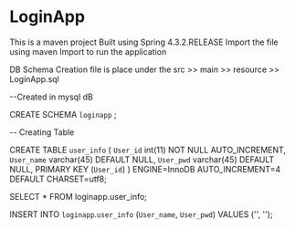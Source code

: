 # LoginApp

This is a maven project Built using Spring 4.3.2.RELEASE
Import the file using maven Import to run the application

DB Schema Creation file is place under the src >> main >> resource >> LoginApp.sql

--Created in mysql dB

CREATE SCHEMA `loginapp` ;

-- Creating Table

  CREATE TABLE `user_info` (
  `User_id` int(11) NOT NULL AUTO_INCREMENT,
  `User_name` varchar(45) DEFAULT NULL,
  `User_pwd` varchar(45) DEFAULT NULL,
  PRIMARY KEY (`User_id`)
) ENGINE=InnoDB AUTO_INCREMENT=4 DEFAULT CHARSET=utf8;

  
 SELECT * FROM loginapp.user_info;

 INSERT INTO `loginapp`.`user_info` (`User_name`, `User_pwd`) VALUES ('', '');


